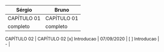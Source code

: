 




Sérgio | Bruno
------------ | -------------
CAPÍTULO 01 | CAPÍTULO 01 
completo | completo

CAPÍTULO 02 | CAPÍTULO 02
[x] Introducao | 07/09/2020  | [ ] Introducao | -  |
